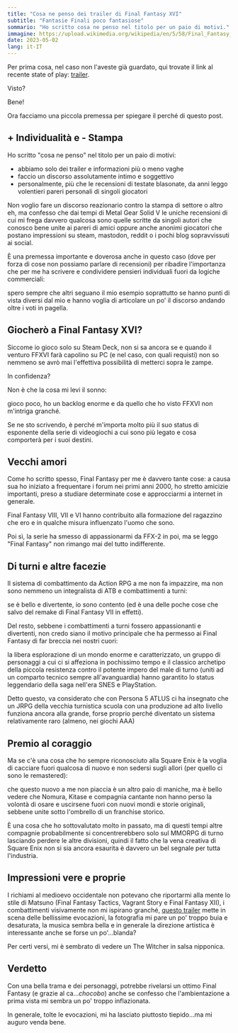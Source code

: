 ```yaml
---
title: "Cosa ne penso dei trailer di Final Fantasy XVI"
subtitle: "Fantasie Finali poco fantasiose"
sommario: "Ho scritto cosa ne penso nel titolo per un paio di motivi."
immagine: https://upload.wikimedia.org/wikipedia/en/5/58/Final_Fantasy_XVI_Key_Art.png
date: 2023-05-02
lang: it-IT
---
```


Per prima cosa, nel caso non l'aveste già guardato, qui trovate il link al recente state of play: [trailer](https://youtu.be/UfP_3UD5qF8).

Visto?

Bene!

Ora facciamo una piccola premessa per spiegare il perché di questo post.

## + Individualità e - Stampa

Ho scritto "cosa ne penso" nel titolo per un paio di motivi:

- abbiamo solo dei trailer e informazioni più o meno vaghe
- faccio un discorso assolutamente intimo e soggettivo
- personalmente, più che le recensioni di testate blasonate, da anni leggo volentieri pareri personali di singoli giocatori

Non voglio fare un discorso reazionario contro la stampa di settore o altro eh, ma confesso che dai tempi di Metal Gear Solid V le uniche recensioni di cui mi frega davvero qualcosa sono quelle scritte da singoli autori che conosco bene unite ai pareri di amici oppure anche anonimi giocatori che postano impressioni su steam, mastodon, reddit o i pochi blog sopravvissuti ai social.

È una premessa importante e doverosa anche in questo caso (dove per forza di cose non possiamo parlare di recensioni) per ribadire l'importanza che per me ha scrivere e condividere pensieri individuali fuori da logiche commerciali: 

spero sempre che altri seguano il mio esempio soprattutto se hanno punti di vista diversi dal mio e hanno voglia di articolare un po' il discorso andando oltre i voti in pagella.

## Giocherò a Final Fantasy XVI?

Siccome io gioco solo su Steam Deck, non si sa ancora se e quando il venturo FFXVI farà capolino su PC (e nel caso, con quali requisti) non so nemmeno se avrò mai l'effettiva possibilità di metterci sopra le zampe. 

In confidenza? 

Non è che la cosa mi levi il sonno: 

gioco poco, ho un backlog enorme e da quello che ho visto FFXVI non m'intriga granché.

Se ne sto scrivendo, è perché m'importa molto più il suo status di esponente della serie di videogiochi a cui sono più legato e cosa comporterà per i suoi destini.

## Vecchi amori

Come ho scritto spesso, Final Fantasy per me è davvero tante cose: a causa sua ho iniziato a frequentare i forum nei primi anni 2000, ho stretto amicizie importanti, preso a studiare determinate cose e approcciarmi a internet in generale.

Final Fantasy VIII, VII e VI hanno contribuito alla formazione del ragazzino che ero e in qualche misura influenzato l'uomo che sono. 

Poi sì, la serie ha smesso di appassionarmi da FFX-2 in poi, ma se leggo "Final Fantasy" non rimango mai del tutto indifferente.

## Di turni e altre facezie

Il sistema di combattimento da Action RPG a me non fa impazzire, ma non sono nemmeno un integralista di ATB e combattimenti a turni: 

se è bello e divertente, io sono contento (ed è una delle poche cose che salvo del remake di Final Fantasy VII in effetti).

Del resto, sebbene i combattimenti a turni fossero appassionanti e divertenti, non credo siano il motivo principale che ha permesso ai Final Fantasy di far breccia nei nostri cuori: 

la libera esplorazione di un mondo enorme e caratterizzato, un gruppo di personaggi a cui ci si affeziona in pochissimo tempo e il classico archetipo della piccola resistenza contro il potente impero del male di turno (uniti ad un comparto tecnico sempre all'avanguardia) hanno garantito lo status leggendario della saga nell'era SNES e PlayStation.

Detto questo, va considerato che con Persona 5 ATLUS ci ha insegnato che un JRPG della vecchia turnistica scuola con una produzione ad alto livello funziona ancora alla grande, forse proprio perché diventato un sistema relativamente raro (almeno, nei giochi AAA)

## Premio al coraggio

Ma se c'è una cosa che ho sempre riconosciuto alla Square Enix è la voglia di cacciare fuori qualcosa di nuovo e non sedersi sugli allori (per quello ci sono le remastered): 

che questo nuovo a me non piaccia è un altro paio di maniche, ma è bello vedere che Nomura, Kitase e compagnia cantante non hanno perso la volontà di osare e uscirsene fuori con nuovi mondi e storie originali, sebbene unite sotto l'ombrello di un franchise storico.

È una cosa che ho sottovalutato molto in passato, ma di questi tempi altre compagnie probabilmente si concentrerebbero solo sul MMORPG di turno lasciando perdere le altre divisioni, quindi il fatto che la vena creativa di Square Enix non si sia ancora esaurita è davvero un bel segnale per tutta l'industria.

## Impressioni vere e proprie

I richiami al medioevo occidentale non potevano che riportarmi alla mente lo stile di Matsuno (Final Fantasy Tactics, Vagrant Story e Final Fantasy XII), i combattimenti visivamente non mi ispirano granché, [questo trailer](https://youtu.be/wvunu2e29tc) mette in scena delle bellissime evocazioni, la fotografia mi pare un po' troppo buia e desaturata, la musica sembra bella e in generale la direzione artistica è interessante anche se forse un po'...blanda?

Per certi versi, mi è sembrato di vedere un The Witcher in salsa nipponica.

## Verdetto

Con una bella trama e dei personaggi, potrebbe rivelarsi un ottimo Final Fantasy (e grazie al ca..._chocobo_) anche se confesso che l'ambientazione a prima vista mi sembra un po' troppo inflazionata.

In generale, tolte le evocazioni, mi ha lasciato piuttosto tiepido...ma mi auguro venda bene.